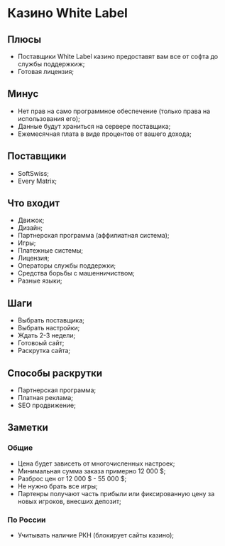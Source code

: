 # Казино White Label 

## Плюсы

- Поставщики White Label казино предоставят вам все от софта до службы поддержкиж;
- Готовая лицензия;

## Минус

- Нет прав на само программное обеспечение (только права на использования его);
- Данные будут храниться на сервере поставщика;
- Ежемесячная плата в виде процентов от вашего дохода;

## Поставщики

- SoftSwiss;
- Every Matrix;

## Что входит

- Движок;
- Дизайн;
- Партнерская программа (аффилиатная система);
- Игры;
- Платежные системы;
- Лицензия;
- Операторы службы поддержки;
- Средства борьбы с машенничиством;
- Разные языки;

## Шаги

- Выбрать поставщика;
- Выбрать настройки;
- Ждать 2-3 недели;
- Готовоый сайт;
- Раскрутка сайта;

## Способы раскрутки

- Партнерская программа;
- Платная реклама;
- SEO продвижение;

## Заметки

### Общие

- Цена будет зависеть от многочисленных настроек;
- Минимальная сумма заказа примерно 12 000 $;
- Разброс цен от 12 000 $ - 55 000 $;
- Не нужно брать все игры;
- Партенры получают часть прибыли или фиксированную цену за новых игроков, внесших депозит;

### По России

- Учитывать наличие РКН (блокирует сайты казино);